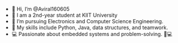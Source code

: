 - 👋 Hi, I’m @Aviral160605
- 👀 I am a 2nd-year student at KIIT University
- 🌱 I’m pursuing Electronics and Computer Science Engineering.
- 👾 My skills include Python, Java, data structures, and teamwork.
- 💻  Passionate about embedded systems and problem-solving. 🚀💻
<!---
Aviral160605/Aviral160605 is a ✨ special ✨ repository because its `README.md` (this file) appears on your GitHub profile.
You can click the Preview link to take a look at your changes.
--->
